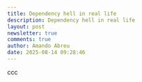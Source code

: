 ```yaml
---
title: Dependency hell in real life
description: Dependency hell in real life
layout: post
newsletter: true
comments: true
author: Amando Abreu
date: 2025-08-14 09:28:46
---
```

ccc